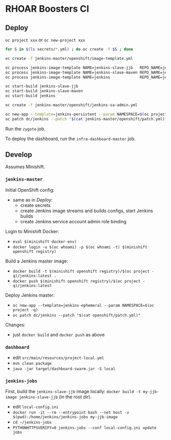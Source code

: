 # RHOAR Boosters CI

## Deploy

`oc project xxx` or `oc new-project xxx`

```bash
for S in $(ls secrets/*.yml) ; do oc create -f $S ; done

oc create -f jenkins-master/openshift/image-template.yml

oc process jenkins-image-template NAME=jenkins-slave-jjb   REPO_NAME=jenkins-slave-jjb   | oc apply -f -
oc process jenkins-image-template NAME=jenkins-slave-maven REPO_NAME=jenkins-slave-maven | oc apply -f -
oc process jenkins-image-template NAME=jenkins             REPO_NAME=jenkins-master      | oc apply -f -

oc start-build jenkins-slave-jjb
oc start-build jenkins-slave-maven
oc start-build jenkins

oc create -f jenkins-master/openshift/jenkins-sa-admin.yml

oc new-app --template=jenkins-persistent --param NAMESPACE=$(oc project -q)
oc patch dc/jenkins --patch "$(cat jenkins-master/openshift/patch.yml)"
```

Run the `zygote` job.

To deploy the dashboard, run the `infra-dashboard-master` job.

## Develop

Assumes Minishift.

### `jenkins-master`

Initial OpenShift config:
- same as in _Deploy_:
    - create secrets
    - create Jenkins image streams and builds configs, start Jenkins builds
    - create Jenkins service account admin role binding

Login to Minishift Docker:
- `eval $(minishift docker-env)`
- `docker login -u $(oc whoami) -p $(oc whoami -t) $(minishift openshift registry)`

Build a Jenkins master image:
- `docker build -t $(minishift openshift registry)/$(oc project -q)/jenkins:latest .`
- `docker push $(minishift openshift registry)/$(oc project -q)/jenkins:latest`

Deploy Jenkins master:
- `oc new-app --template=jenkins-ephemeral --param NAMESPACE=$(oc project -q)`
- `oc patch dc/jenkins --patch "$(cat openshift/patch.yml)"`

Changes:
- just `docker build` and `docker push` as above

### `dashboard`

- edit `src/main/resources/project-local.yml`
- `mvn clean package`
- `java -jar target/dashboard-swarm.jar -S local`

### `jenkins-jobs`

First, build the `jenkins-slave-jjb` image locally: `docker build -t my-jjb-image jenkins-slave-jjb` (in the root dir).

- edit `local-config.ini`
- `docker run -it --rm --entrypoint bash --net host -v $(pwd):/home/jenkins/jenkins-jobs my-jjb-image`
- `cd ~/jenkins-jobs`
- `PYTHONHTTPSVERIFY=0 jenkins-jobs --conf local-config.ini update jobs`
